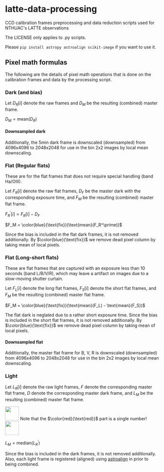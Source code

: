 # latte-data-processing
CCD calibration frames preprocessing and data reduction scripts used for NTHUAC's LATTE observations

The LICENSE only applies to .py scripts.

Please `pip install astropy astroalign scikit-image` if you want to use it.

## Pixel math formulas

The following are the details of pixel math operations that is done on the calibration frames and data by the processing script.

### Dark (and bias)

Let $D_R[i]$ denote the raw frames and $D_M$ be the resulting (combined) master frame.

$D_M = \text{mean}(D_R)$

#### Downsampled dark

Additionally, the 5min dark frame is downscaled (downsampled) from 4096x4096 to 2048x2048 for use in the bin 2x2 images by local mean downscaling.

### Flat (Regular flats)

These are for the flat frames that does not require special handling (band Ha/OIII).

Let $F_R[i]$ denote the raw flat frames, $D_F$ be the master dark with the corresponding exposure time, and $F_M$ be the resulting (combined) master flat frame.

$F_R^\prime[i] = F_R[i] - D_F$

$F_M = \color{blue}{\text{fix}}(\text{mean}(F_R^\prime))$

Since the bias is included in the flat dark frames, it is not removed additionally. By $\color{blue}{\text{fix}}$ we remove dead pixel column by taking mean of local pixels.


### Flat (Long-short flats)

These are flat frames that are captured with an exposure less than 10 seconds (band L/B/V/R), which may leave a artifact on images due to a slow-moving shutter curtain.

Let $F_L[i]$ denote the long flat frames, $F_S[i]$ denote the short flat frames, and $F_M$ be the resulting (combined) master flat frame.

$F_M = \color{blue}{\text{fix}}(\text{mean}(F_L) - \text{mean}(F_S))$

The flat dark is neglated due to a rather short exposure time. Since the bias is included in the short flat frames, it is not removed additionally. By $\color{blue}{\text{fix}}$ we remove dead pixel column by taking mean of local pixels.

#### Downsampled flat

Additionally, the master flat frame for B, V, R is downscaled (downsampled) from 4096x4096 to 2048x2048 for use in the bin 2x2 images by local mean downscaling.

### Light

Let $L_R[i]$ denote the raw light frames, $F$ denote the corresponding master flat frame, $D$ denote the corresponding master dark frame, and $L_M$ be the resulting (combined) master flat frame.

<!--$F^\prime = \cfrac{F}{\color{red}{\text{median}(F)}}$-->
<img src="https://user-images.githubusercontent.com/5615415/196046767-1cbda616-ed4b-439c-b4f4-2546aab18c94.png" height="45">
Note that the $\color{red}{\text{red}}$ part is a single number!

<!--$L_R^\prime[i] = \cfrac{L_R[i] - D}{F^\prime}$-->
<img src="https://user-images.githubusercontent.com/5615415/196046583-5fc90840-23d5-43e2-8ec1-02a4dd961237.png" height="45">

$L_M = \text{median}(L_R^\prime)$

Since the bias is included in the dark frames, it is not removed additionally. Also, each light frame is registered (aligned) using [astroalign](https://astroalign.quatrope.org/en/latest/) in prior to being combined.
